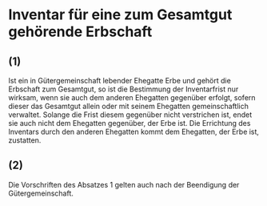# Inventar für eine zum Gesamtgut gehörende Erbschaft



## (1)

 Ist ein in Gütergemeinschaft lebender Ehegatte Erbe und gehört die Erbschaft zum Gesamtgut, so ist die Bestimmung der Inventarfrist nur wirksam, wenn sie auch dem anderen Ehegatten gegenüber erfolgt, sofern dieser das Gesamtgut allein oder mit seinem Ehegatten gemeinschaftlich verwaltet. Solange die Frist diesem gegenüber nicht verstrichen ist, endet sie auch nicht dem Ehegatten gegenüber, der Erbe ist. Die Errichtung des Inventars durch den anderen Ehegatten kommt dem Ehegatten, der Erbe ist, zustatten.

## (2)

 Die Vorschriften des Absatzes 1 gelten auch nach der Beendigung der Gütergemeinschaft. 

